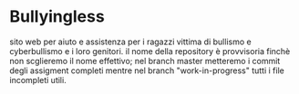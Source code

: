 # Bullyingless
sito web per aiuto e assistenza per i ragazzi vittima di bullismo e cyberbullismo e i loro genitori.
il nome della repository è provvisoria finchè non scglieremo il nome effettivo;
nel branch master metteremo i commit degli assigment completi mentre nel branch "work-in-progress" tutti i file incompleti utili.
